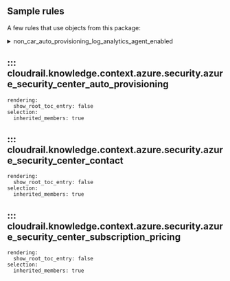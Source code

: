 ## Sample rules
A few rules that use objects from this package:

<details>
<summary>non_car_auto_provisioning_log_analytics_agent_enabled</summary>
<summary>non_car_email_notification_high_severity_alerts_enabled</summary>

```python
--8<--
cloudrail/knowledge/rules/azure/non_context_aware/auto_provisioning_log_analytics_agent_disabled_rule.py
cloudrail/knowledge/rules/azure/non_context_aware/email_notification_high_severity_alerts_enabled_rule.py
--8<--
```
</details>

## ::: cloudrail.knowledge.context.azure.security.azure_security_center_auto_provisioning
    rendering:
      show_root_toc_entry: false
    selection:
      inherited_members: true

## ::: cloudrail.knowledge.context.azure.security.azure_security_center_contact
    rendering:
      show_root_toc_entry: false
    selection:
      inherited_members: true

## ::: cloudrail.knowledge.context.azure.security.azure_security_center_subscription_pricing
    rendering:
      show_root_toc_entry: false
    selection:
      inherited_members: true